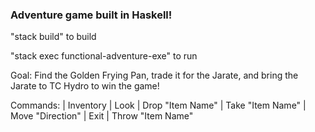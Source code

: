 ### Adventure game built in Haskell!

"stack build" to build

"stack exec functional-adventure-exe" to run

Goal: Find the Golden Frying Pan, trade it for the Jarate, and bring the Jarate to TC Hydro to win the game!

Commands: 
  | Inventory
  | Look
  | Drop "Item Name"
  | Take "Item Name"
  | Move "Direction"
  | Exit
  | Throw "Item Name"